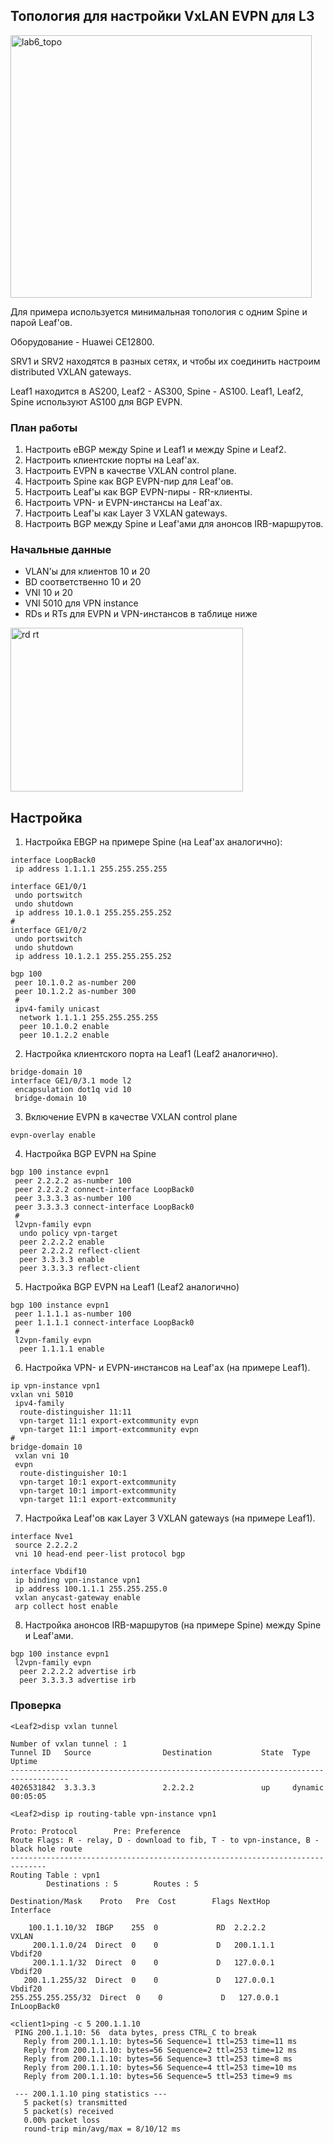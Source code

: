## Топология для настройки VxLAN EVPN для L3

<img width="482" height="420" alt="lab6_topo" src="https://github.com/user-attachments/assets/d85dc045-b792-4899-93e5-6bd10b7089ed" />

Для примера используется минимальная топология с одним Spine и парой Leaf'ов. 

Оборудование - Huawei CE12800.

SRV1 и SRV2 находятся в разных сетях, и чтобы их соединить настроим distributed VXLAN gateways. 

Leaf1 находится в AS200, Leaf2 - AS300, Spine - AS100. 
Leaf1, Leaf2, Spine используют AS100 для BGP EVPN.

### План работы

1. Настроить eBGP между Spine и Leaf1 и между Spine и Leaf2.
2. Настроить клиентские порты на Leaf'ах.
3. Настроить EVPN в качестве VXLAN control plane.
4. Настроить Spine как BGP EVPN-пир для Leaf'ов.
5. Настроить Leaf'ы как BGP EVPN-пиры - RR-клиенты.
6. Настроить VPN- и EVPN-инстансы на Leaf'ах.
7. Настроить Leaf'ы как Layer 3 VXLAN gateways.
8. Настроить BGP между Spine и Leaf'ами для анонсов IRB-маршрутов.

### Начальные данные
 - VLAN'ы для клиентов 10 и 20
 - BD соответственно 10 и 20
 - VNI 10 и 20
 - VNI 5010 для VPN instance
 - RDs и RTs для EVPN и VPN-инстансов в таблице ниже
   
<img width="372" height="262" alt="rd rt" src="https://github.com/user-attachments/assets/66234e02-3545-45dc-96bb-ecd34e260983" />

## Настройка

1. Настройка EBGP на примере Spine (на Leaf'ах аналогично):
```
interface LoopBack0
 ip address 1.1.1.1 255.255.255.255
```
```
interface GE1/0/1
 undo portswitch
 undo shutdown
 ip address 10.1.0.1 255.255.255.252
#
interface GE1/0/2
 undo portswitch
 undo shutdown
 ip address 10.1.2.1 255.255.255.252
```
```
bgp 100
 peer 10.1.0.2 as-number 200
 peer 10.1.2.2 as-number 300
 #
 ipv4-family unicast
  network 1.1.1.1 255.255.255.255
  peer 10.1.0.2 enable
  peer 10.1.2.2 enable
```

2. Настройка клиентского порта на Leaf1 (Leaf2 аналогично).
```
bridge-domain 10
interface GE1/0/3.1 mode l2
 encapsulation dot1q vid 10
 bridge-domain 10
```
3. Включение EVPN в качестве VXLAN control plane

```
evpn-overlay enable
```

4. Настройка BGP EVPN на Spine

```
bgp 100 instance evpn1
 peer 2.2.2.2 as-number 100
 peer 2.2.2.2 connect-interface LoopBack0
 peer 3.3.3.3 as-number 100
 peer 3.3.3.3 connect-interface LoopBack0
 #
 l2vpn-family evpn
  undo policy vpn-target
  peer 2.2.2.2 enable
  peer 2.2.2.2 reflect-client
  peer 3.3.3.3 enable
  peer 3.3.3.3 reflect-client
```

5. Настройка BGP EVPN на Leaf1 (Leaf2 аналогично)
```
bgp 100 instance evpn1
 peer 1.1.1.1 as-number 100
 peer 1.1.1.1 connect-interface LoopBack0
 #
 l2vpn-family evpn
  peer 1.1.1.1 enable
```

6. Настройка VPN- и EVPN-инстансов на Leaf'ах (на примере Leaf1).
```
ip vpn-instance vpn1
vxlan vni 5010
 ipv4-family
  route-distinguisher 11:11
  vpn-target 11:1 export-extcommunity evpn
  vpn-target 11:1 import-extcommunity evpn
#
bridge-domain 10
 vxlan vni 10
 evpn
  route-distinguisher 10:1
  vpn-target 10:1 export-extcommunity
  vpn-target 10:1 import-extcommunity
  vpn-target 11:1 export-extcommunity
```

  7. Настройка Leaf'ов как Layer 3 VXLAN gateways (на примере Leaf1).
```
interface Nve1
 source 2.2.2.2
 vni 10 head-end peer-list protocol bgp
```
```
interface Vbdif10
 ip binding vpn-instance vpn1
 ip address 100.1.1.1 255.255.255.0
 vxlan anycast-gateway enable
 arp collect host enable
```

8. Настройка анонсов IRB-маршрутов (на примере Spine) между Spine и Leaf'ами.
```
bgp 100 instance evpn1
 l2vpn-family evpn
  peer 2.2.2.2 advertise irb
  peer 3.3.3.3 advertise irb
 ``` 

### Проверка
 ``` 
<Leaf2>disp vxlan tunnel
 ```
 ``` 
Number of vxlan tunnel : 1
Tunnel ID   Source                Destination           State  Type     Uptime
-----------------------------------------------------------------------------------
4026531842  3.3.3.3               2.2.2.2               up     dynamic  00:05:05  
 ``` 

 ```
<Leaf2>disp ip routing-table vpn-instance vpn1
 ```
 ``` 
Proto: Protocol        Pre: Preference
Route Flags: R - relay, D - download to fib, T - to vpn-instance, B - black hole route
------------------------------------------------------------------------------
Routing Table : vpn1
         Destinations : 5        Routes : 5         

Destination/Mask    Proto   Pre  Cost        Flags NextHop         Interface

     100.1.1.10/32  IBGP    255  0             RD  2.2.2.2         VXLAN
      200.1.1.0/24  Direct  0    0             D   200.1.1.1       Vbdif20
      200.1.1.1/32  Direct  0    0             D   127.0.0.1       Vbdif20
    200.1.1.255/32  Direct  0    0             D   127.0.0.1       Vbdif20
255.255.255.255/32  Direct  0    0             D   127.0.0.1       InLoopBack0
 ``` 

 ``` 
<client1>ping -c 5 200.1.1.10    
  PING 200.1.1.10: 56  data bytes, press CTRL_C to break
    Reply from 200.1.1.10: bytes=56 Sequence=1 ttl=253 time=11 ms
    Reply from 200.1.1.10: bytes=56 Sequence=2 ttl=253 time=12 ms
    Reply from 200.1.1.10: bytes=56 Sequence=3 ttl=253 time=8 ms
    Reply from 200.1.1.10: bytes=56 Sequence=4 ttl=253 time=10 ms
    Reply from 200.1.1.10: bytes=56 Sequence=5 ttl=253 time=9 ms

  --- 200.1.1.10 ping statistics ---
    5 packet(s) transmitted
    5 packet(s) received
    0.00% packet loss
    round-trip min/avg/max = 8/10/12 ms
 ``` 
